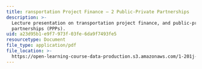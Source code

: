 ```yaml
---
title: ransportation Project Finance — 2 Public-Private Partnerships
description: >-
  Lecture presentation on transportation project finance, and public-private
  partnerships (PPPs).
uid: a23d95b1-e9f7-973f-03fe-6da9f7493fe5
resourcetype: Document
file_type: application/pdf
file_location: >-
  https://open-learning-course-data-production.s3.amazonaws.com/1-201j-transportation-systems-analysis-demand-and-economics-fall-2008/a23d95b1e9f7973f03fe6da9f7493fe5_MIT1_201JF08_lec20.pdf
---
```

